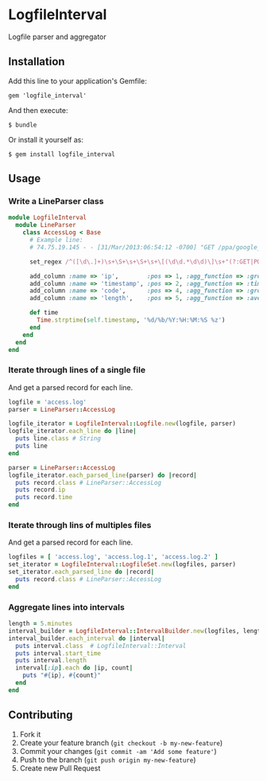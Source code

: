 # LogfileInterval

Logfile parser and aggregator

## Installation

Add this line to your application's Gemfile:

    gem 'logfile_interval'

And then execute:

    $ bundle

Or install it yourself as:

    $ gem install logfile_interval

## Usage

### Write a LineParser class
```ruby
module LogfileInterval
  module LineParser
    class AccessLog < Base
      # Example line:
      # 74.75.19.145 - - [31/Mar/2013:06:54:12 -0700] "GET /ppa/google_chrome HTTP/1.1" 200 7855 "https://www.google.com/" "Mozilla/5.0 Chrome/25.0.1364.160"

      set_regex /^([\d\.]+)\s+\S+\s+\S+\s+\[(\d\d.*\d\d)\]\s+"(?:GET|POST|PUT|HEAD|DELETE)\s+(\S+)\s+HTTP\S+"\s+(\d+)\s+(\d+)\s+"([^"]*)"\s+"([^"]+)"$/

      add_column :name => 'ip',        :pos => 1, :agg_function => :group
      add_column :name => 'timestamp', :pos => 2, :agg_function => :timestamp
      add_column :name => 'code',      :pos => 4, :agg_function => :group
      add_column :name => 'length',    :pos => 5, :agg_function => :average,   :conversion => :integer

      def time
        Time.strptime(self.timestamp, '%d/%b/%Y:%H:%M:%S %z')
      end
    end
  end
end
```

### Iterate through lines of a single file
And get a parsed record for each line.
```ruby
logfile = 'access.log'
parser = LineParser::AccessLog

logfile_iterator = LogfileInterval::Logfile.new(logfile, parser)
logfile_iterator.each_line do |line|
  puts line.class # String
  puts line
end

parser = LineParser::AccessLog
logfile_iterator.each_parsed_line(parser) do |record|
  puts record.class # LineParser::AccessLog
  puts record.ip
  puts record.time
end
```

### Iterate through lins of multiples files
And get a parsed record for each line.
```ruby
logfiles = [ 'access.log', 'access.log.1', 'access.log.2' ]
set_iterator = LogfileInterval::LogfileSet.new(logfiles, parser)
set_iterator.each_parsed_line do |record|
  puts record.class # LineParser::AccessLog
end
```
### Aggregate lines into intervals
```ruby
length = 5.minutes
interval_builder = LogfileInterval::IntervalBuilder.new(logfiles, length)
interval_builder.each_interval do |interval|
  puts interval.class  # LogfileInterval::Interval
  puts interval.start_time
  puts interval.length
  interval[:ip].each do |ip, count|
    puts "#{ip}, #{count}"
  end
end
```


## Contributing

1. Fork it
2. Create your feature branch (`git checkout -b my-new-feature`)
3. Commit your changes (`git commit -am 'Add some feature'`)
4. Push to the branch (`git push origin my-new-feature`)
5. Create new Pull Request
